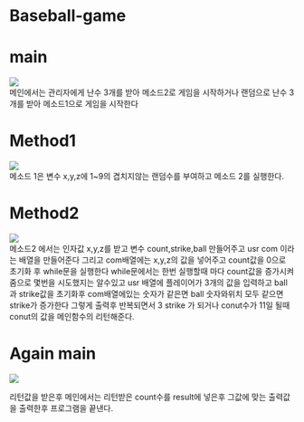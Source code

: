 # Baseball-game



# main

<img src="https://user-images.githubusercontent.com/96267331/173283833-639886f7-4327-4a3a-8226-c89d0de9280d.PNG"></img><br>
메인에서는 관리자에게 난수 3개를 받아 메소드2로 게임을 시작하거나 랜덤으로 난수 3개를 받아 메소드1으로 게임을 시작한다<br>
# Method1

<img src="https://user-images.githubusercontent.com/96267331/173283834-074f0d31-6f34-4254-ad81-a34f39ce887d.PNG"></img><br>
메소드 1은 변수 x,y,z에 1~9의 겹치지않는 랜덤수를 부여하고 메소드 2를 실행한다.<br>

# Method2

<img src="https://user-images.githubusercontent.com/96267331/173283837-8492357f-88d2-4e5b-9b9e-b1ee725dba7a.PNG"></img><br>
메소드2 에서는 인자값 x,y,z를 받고 변수 count,strike,ball 만들어주고 usr com 이라는 배열을 만들어준다 그리고 com배열에는 x,y,z의 값을
넣어주고 count값을 0으로 초기화 후 while문을 실행한다 while문에서는 한번 실행할때 마다 count값을 증가시켜줌으로 몇번을 시도했지는 알수있고
usr 배열에 플레이어가 3개의 값을 입력하고 ball 과 strike값을 초기화후 com배열에있는 숫자가 같은면 ball 숫자와위치 모두 같으면 strike가 증가한다 
그렇게 출력후 반복되면서 3 strike 가 되거나 conut수가 11일 될때 conut의 값을 메인함수의 리턴해준다.

# Again main

<img src="https://user-images.githubusercontent.com/96267331/173283833-639886f7-4327-4a3a-8226-c89d0de9280d.PNG"></img><br>

리턴값을 받은후 메인에서는 리턴받은 count수를 result에 넣은후 그값에 맞는 출력값을 출력한후 프로그램을 끝낸다.
